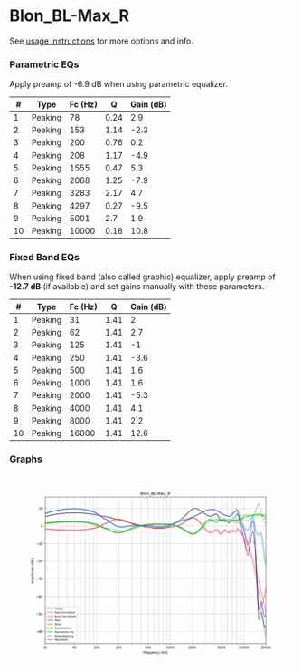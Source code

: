 # Blon_BL-Max_R
See [usage instructions](https://github.com/jaakkopasanen/AutoEq#usage) for more options and info.

### Parametric EQs
Apply preamp of -6.9 dB when using parametric equalizer.

|   # | Type    |   Fc (Hz) |    Q |   Gain (dB) |
|-----|---------|-----------|------|-------------|
|   1 | Peaking |        78 | 0.24 |         2.9 |
|   2 | Peaking |       153 | 1.14 |        -2.3 |
|   3 | Peaking |       200 | 0.76 |         0.2 |
|   4 | Peaking |       208 | 1.17 |        -4.9 |
|   5 | Peaking |      1555 | 0.47 |         5.3 |
|   6 | Peaking |      2068 | 1.25 |        -7.9 |
|   7 | Peaking |      3283 | 2.17 |         4.7 |
|   8 | Peaking |      4297 | 0.27 |        -9.5 |
|   9 | Peaking |      5001 | 2.7  |         1.9 |
|  10 | Peaking |     10000 | 0.18 |        10.8 |

### Fixed Band EQs
When using fixed band (also called graphic) equalizer, apply preamp of **-12.7 dB** (if available) and set gains manually with these parameters.

|   # | Type    |   Fc (Hz) |    Q |   Gain (dB) |
|-----|---------|-----------|------|-------------|
|   1 | Peaking |        31 | 1.41 |         2   |
|   2 | Peaking |        62 | 1.41 |         2.7 |
|   3 | Peaking |       125 | 1.41 |        -1   |
|   4 | Peaking |       250 | 1.41 |        -3.6 |
|   5 | Peaking |       500 | 1.41 |         1.6 |
|   6 | Peaking |      1000 | 1.41 |         1.6 |
|   7 | Peaking |      2000 | 1.41 |        -5.3 |
|   8 | Peaking |      4000 | 1.41 |         4.1 |
|   9 | Peaking |      8000 | 1.41 |         2.2 |
|  10 | Peaking |     16000 | 1.41 |        12.6 |

### Graphs
![](./Blon_BL-Max_R.png)

